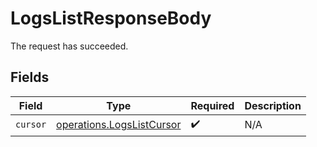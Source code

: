 # LogsListResponseBody

The request has succeeded.


## Fields

| Field                                                                  | Type                                                                   | Required                                                               | Description                                                            |
| ---------------------------------------------------------------------- | ---------------------------------------------------------------------- | ---------------------------------------------------------------------- | ---------------------------------------------------------------------- |
| `cursor`                                                               | [operations.LogsListCursor](../../models/operations/logslistcursor.md) | :heavy_check_mark:                                                     | N/A                                                                    |